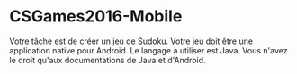 # CSGames2016-Mobile

Votre tâche est de créer un jeu de Sudoku. Votre jeu doit être une application native pour Android. Le langage à utiliser est Java. Vous n'avez le droit qu'aux documentations de Java et d'Android.
